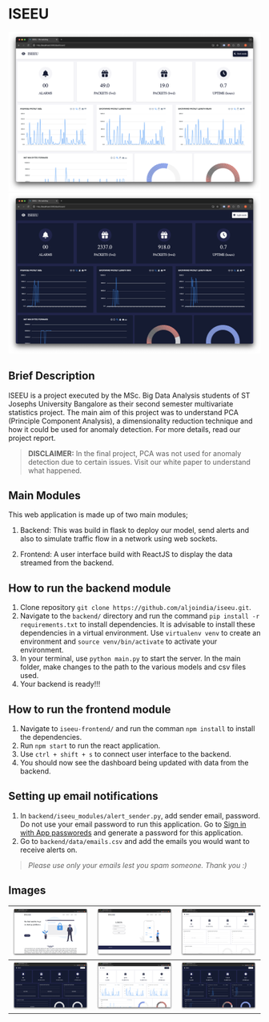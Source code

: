 # ISEEU

![dashboard](./images/5.png)
![dashboard](./images/6.png)

## Brief Description

ISEEU is a project executed by the MSc. Big Data Analysis students of ST Josephs University Bangalore as their second semester multivariate statistics project. The main aim of this project was to understand PCA (Principle Component Analysis), a dimensionality reduction technique and how it could be used for anomaly detection. For more details, read our project report.

> **DISCLAIMER:** In the final project, PCA was not used for anomaly detection due to certain issues. Visit our white paper to understand what happened.


## Main Modules

This web application is made up of two main modules;

1. Backend: This was build in flask to deploy our model, send alerts and also to simulate traffic flow in a network using web sockets.

2. Frontend: A user interface build with ReactJS to display the data streamed from the backend.

## How to run the backend module

1. Clone repository `git clone https://github.com/aljoindia/iseeu.git`.
2. Navigate to the `backend/` directory and run the command `pip install -r requirements.txt` to install dependencies. It is advisable to install these dependencies in a virtual environment. Use `virtualenv venv` to create an environment and `source venv/bin/activate` to activate your environment.
3. In your terminal, use `python main.py` to start the server. In the main folder, make changes to the path to the various models and csv files used.
4. Your backend is ready!!!

## How to run the frontend module

1. Navigate to `iseeu-frontend/` and run the comman `npm install` to install the dependencies.
2. Run `npm start` to run the react application.
3. Use `ctrl + shift + s` to connect user interface to the backend.
4. You should now see the dashboard being updated with data from the backend.

## Setting up email notifications

1. In `backend/iseeu_modules/alert_sender.py`, add sender email, password. Do not use your email password to run this application. Go to [Sign in with App passworeds](https://support.google.com/mail/answer/185833?hl=en) and generate a password for this application.
2. Go to `backend/data/emails.csv` and add the emails you would want to receive alerts on.

> *Please use only your emails lest you spam someone. Thank you :)*

## Images

| ![Image 1](images/1.png)  | ![Image 2](images/2.png)  | ![Image 3](images/3.png)  |
|---------------------------|---------------------------|---------------------------|
| ![Image 4](images/4.png)  | ![Image 5](images/5.png)  | ![Image 6](images/6.png)  |